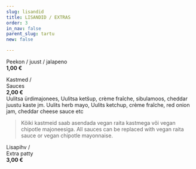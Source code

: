 ```yaml
---
slug: lisandid
title: LISANDID / EXTRAS
order: 3
in_nav: false
parent_slug: tartu
new: false

---
```

<span class="spicy"></span>
Peekon / juust / jalapeno  
**1,00 €**

Kastmed /  
Sauces  
**2,00 €**  
<span class="koostis">Uulitsa ürdimajonees, Uulitsa ketšup, crème fraîche, sibulamoos, cheddar juustu kaste jm. Uulits herb mayo, Uulits ketchup, crème fraîche, red onion jam, cheddar cheese sauce etc</span>

> </span>
>
> Kõiki kastmeid saab asendada vegan raita kastmega või vegan chipotle majoneesiga. All sauces can be replaced with vegan raita sauce or vegan chipotle mayonnaise.
>
> <span class="vege"></span><span class="vegan"></span>

Lisapihv /  
Extra patty  
**3,00 €**